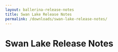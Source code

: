 ```yaml
---
layout: ballerina-release-notes
title: Swan Lake Release Notes
permalink: /downloads/swan-lake-release-notes/
---
```

<script src="{{ "/js/release_notes/swan_lake_all_release_notes.js" | prepend: site.baseurl }}"></script>
# Swan Lake Release Notes

<style>
li.cVersionItem  {display: none !important;  }
</style>
